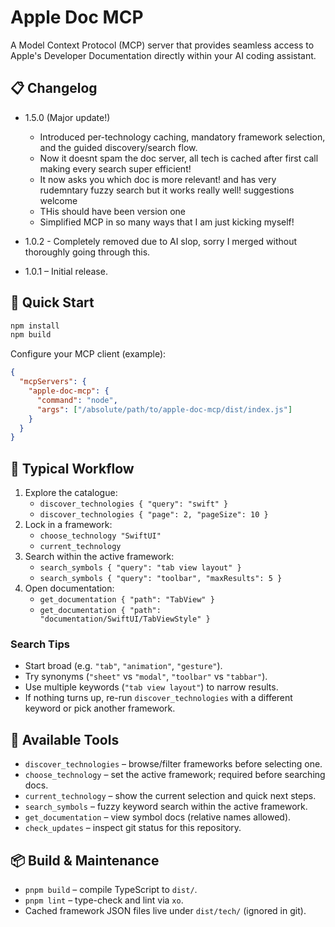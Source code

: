 # Apple Doc MCP

A Model Context Protocol (MCP) server that provides seamless access to Apple's Developer Documentation directly within your AI coding assistant.

## 📋 Changelog
- 1.5.0 (Major update!)
  - Introduced per-technology caching, mandatory framework selection, and the guided discovery/search flow.
  - Now it doesnt spam the doc server, all tech is cached after first call making every search super efficient!
  - It now asks you which doc is more relevant! and has very rudemntary fuzzy search but it works really well! suggestions welcome
  - THis should have been version one
  - Simplified MCP in so many ways that I am just kicking myself!

- 1.0.2 - Completely removed due to AI slop, sorry I merged without thoroughly going through this.
- 1.0.1 – Initial release.

## 🚀 Quick Start

```bash
npm install
npm build
```

Configure your MCP client (example):

```json
{
  "mcpServers": {
    "apple-doc-mcp": {
      "command": "node",
      "args": ["/absolute/path/to/apple-doc-mcp/dist/index.js"]
    }
  }
}
```

## 🔄 Typical Workflow

1. Explore the catalogue:
   - `discover_technologies { "query": "swift" }`
   - `discover_technologies { "page": 2, "pageSize": 10 }`
2. Lock in a framework:
   - `choose_technology "SwiftUI"`
   - `current_technology`
3. Search within the active framework:
   - `search_symbols { "query": "tab view layout" }`
   - `search_symbols { "query": "toolbar", "maxResults": 5 }`
4. Open documentation:
   - `get_documentation { "path": "TabView" }`
   - `get_documentation { "path": "documentation/SwiftUI/TabViewStyle" }`

### Search Tips
- Start broad (e.g. `"tab"`, `"animation"`, `"gesture"`).
- Try synonyms (`"sheet"` vs `"modal"`, `"toolbar"` vs `"tabbar"`).
- Use multiple keywords (`"tab view layout"`) to narrow results.
- If nothing turns up, re-run `discover_technologies` with a different keyword or pick another framework.

## 🧰 Available Tools
- `discover_technologies` – browse/filter frameworks before selecting one.
- `choose_technology` – set the active framework; required before searching docs.
- `current_technology` – show the current selection and quick next steps.
- `search_symbols` – fuzzy keyword search within the active framework.
- `get_documentation` – view symbol docs (relative names allowed).
- `check_updates` – inspect git status for this repository.

## 📦 Build & Maintenance
- `pnpm build` – compile TypeScript to `dist/`.
- `pnpm lint` – type-check and lint via `xo`.
- Cached framework JSON files live under `dist/tech/` (ignored in git).
